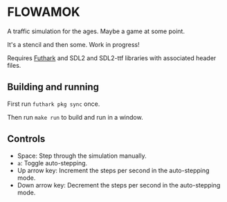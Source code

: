 # FLOWAMOK

A traffic simulation for the ages.  Maybe a game at some point.

It's a stencil and then some.  Work in progress!

Requires [Futhark](http://futhark-lang.org) and SDL2 and SDL2-ttf
libraries with associated header files.


## Building and running

First run `futhark pkg sync` once.

Then run `make run` to build and run in a window.


## Controls

- Space: Step through the simulation manually.
- `a`: Toggle auto-stepping.
- Up arrow key: Increment the steps per second in the auto-stepping mode.
- Down arrow key: Decrement the steps per second in the auto-stepping mode.
